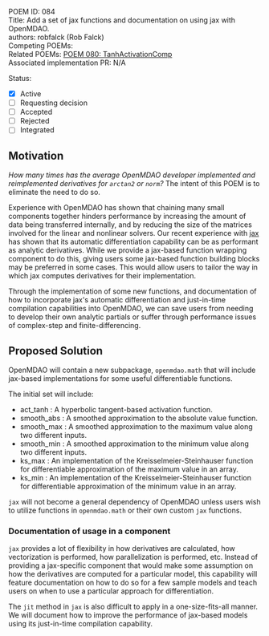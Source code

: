 POEM ID: 084  
Title: Add a set of jax functions and documentation on using jax with OpenMDAO.  
authors: robfalck (Rob Falck)  
Competing POEMs:  
Related POEMs:  [POEM 080: TanhActivationComp](https://github.com/OpenMDAO/POEMs/blob/master/POEM_080.md)  
Associated implementation PR: N/A

Status:

- [x] Active
- [ ] Requesting decision
- [ ] Accepted 
- [ ] Rejected
- [ ] Integrated

## Motivation

_How many times has the average OpenMDAO developer implemented and reimplemented derivatives for `arctan2` or `norm`?_
The intent of this POEM is to eliminate the need to do so.

Experience with OpenMDAO has shown that chaining many small components together hinders performance by increasing the amount of data being transferred internally, and by reducing the size of the matrices involved for the linear and nonlinear solvers.
Our recent experience with [jax](https://github.com/google/jax) has shown that its automatic differentiation capability can be as performant as analytic derivatives.
While we provide a jax-based function wrapping component to do this, giving users some jax-based function building blocks may be preferred in some cases. This would allow users to tailor the way in which jax computes derivatives for their implementation.  

Through the implementation of some new functions, and documentation of how to incorporate jax's automatic differentiation and just-in-time compilation capabilities into OpenMDAO, we can save users from needing to develop their own analytic partials or suffer through performance issues of complex-step and finite-differencing.

## Proposed Solution

OpenMDAO will contain a new subpackage, `openmdao.math` that will include jax-based implementations for some useful differentiable functions.

The initial set will include:
- act_tanh : A hyperbolic tangent-based activation function.
- smooth_abs : A smoothed approximation to the absolute value function.
- smooth_max : A smoothed approximation to the maximum value along two different inputs.
- smooth_min : A smoothed approximation to the minimum value along two different inputs.
- ks_max : An implementation of the Kreisselmeier-Steinhauser function for differentiable approximation of the maximum value in an array.
- ks_min : An implementation of the Kreisselmeier-Steinhauser function for differentiable approximation of the minimum value in an array.

`jax` will not become a general dependency of OpenMDAO unless users wish to utilize functions in `openmdao.math` or their own custom `jax` functions.

### Documentation of usage in a component

`jax` provides a lot of flexibility in how derivatives are calculated, how vectorization is performed, how parallelization is performed, etc.
Instead of providing a jax-specific component that would make some assumption on how the derivatives are computed for a particular model, this capability will feature documentation on how to do so for a few sample models and teach users on when to use a particular approach for differentiation.

The `jit` method in `jax` is also difficult to apply in a one-size-fits-all manner. We will document how to improve the performance of jax-based models using its just-in-time compilation capability.
